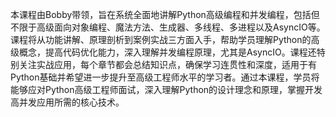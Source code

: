 本课程由Bobby带领，旨在系统全面地讲解Python高级编程和并发编程，包括但不限于高级面向对象编程、魔法方法、生成器、多线程、多进程以及AsyncIO等。课程将从功能讲解、原理剖析到案例实战三方面入手，帮助学员理解Python的高级概念，提高代码优化能力，深入理解并发编程原理，尤其是AsyncIO。课程还特别关注实战应用，每个章节都会总结知识点，确保学习连贯性和深度，适用于有Python基础并希望进一步提升至高级工程师水平的学习者。通过本课程，学员将能够应对Python高级工程师面试，深入理解Python的设计理念和原理，掌握开发高并发应用所需的核心技术。